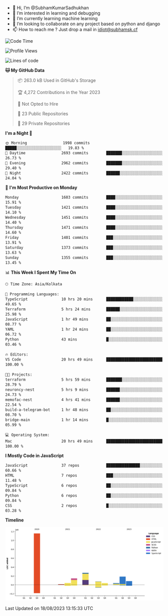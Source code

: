 - 👋 Hi, I’m @SubhamKumarSadhukhan
- 👀 I’m interested in learning and debugging
- 🌱 I’m currently learning machine learning
- 💞️ I’m looking to collaborate on any project based on python and django
- 📫 How to reach me ?
      Just drop a mail in idiot@subhamsk.cf

<!---
SubhamKumarSadhukhan/SubhamKumarSadhukhan is a ✨ special ✨ repository because its `README.md` (this file) appears on your GitHub profile.
You can click the Preview link to take a look at your changes.
--->


<!--START_SECTION:waka-->
![Code Time](http://img.shields.io/badge/Code%20Time-1%2C459%20hrs%2047%20mins-blue)

![Profile Views](http://img.shields.io/badge/Profile%20Views-10-blue)

![Lines of code](https://img.shields.io/badge/From%20Hello%20World%20I%27ve%20Written-2.0%20million%20lines%20of%20code-blue)

**🐱 My GitHub Data** 

> 📦 263.0 kB Used in GitHub's Storage 
 > 
> 🏆 4,272 Contributions in the Year 2023
 > 
> 🚫 Not Opted to Hire
 > 
> 📜 23 Public Repositories 
 > 
> 🔑 29 Private Repositories 
 > 
**I'm a Night 🦉** 

```text
🌞 Morning                1998 commits        █████░░░░░░░░░░░░░░░░░░░░   19.83 % 
🌆 Daytime                2693 commits        ███████░░░░░░░░░░░░░░░░░░   26.73 % 
🌃 Evening                2962 commits        ███████░░░░░░░░░░░░░░░░░░   29.40 % 
🌙 Night                  2422 commits        ██████░░░░░░░░░░░░░░░░░░░   24.04 % 
```
📅 **I'm Most Productive on Monday** 

```text
Monday                   1603 commits        ████░░░░░░░░░░░░░░░░░░░░░   15.91 % 
Tuesday                  1421 commits        ████░░░░░░░░░░░░░░░░░░░░░   14.10 % 
Wednesday                1451 commits        ████░░░░░░░░░░░░░░░░░░░░░   14.40 % 
Thursday                 1471 commits        ████░░░░░░░░░░░░░░░░░░░░░   14.60 % 
Friday                   1401 commits        ███░░░░░░░░░░░░░░░░░░░░░░   13.91 % 
Saturday                 1373 commits        ███░░░░░░░░░░░░░░░░░░░░░░   13.63 % 
Sunday                   1355 commits        ███░░░░░░░░░░░░░░░░░░░░░░   13.45 % 
```


📊 **This Week I Spent My Time On** 

```text
🕑︎ Time Zone: Asia/Kolkata

💬 Programming Languages: 
TypeScript               10 hrs 20 mins      ████████████░░░░░░░░░░░░░   49.65 % 
Terraform                5 hrs 24 mins       ██████░░░░░░░░░░░░░░░░░░░   25.98 % 
JavaScript               1 hr 49 mins        ██░░░░░░░░░░░░░░░░░░░░░░░   08.77 % 
YAML                     1 hr 24 mins        ██░░░░░░░░░░░░░░░░░░░░░░░   06.72 % 
Python                   43 mins             █░░░░░░░░░░░░░░░░░░░░░░░░   03.46 % 

🔥 Editors: 
VS Code                  20 hrs 49 mins      █████████████████████████   100.00 % 

🐱‍💻 Projects: 
terraform                5 hrs 59 mins       ███████░░░░░░░░░░░░░░░░░░   28.79 % 
neuroncy-nest            5 hrs 9 mins        ██████░░░░░░░░░░░░░░░░░░░   24.73 % 
memofac-nest             4 hrs 41 mins       ██████░░░░░░░░░░░░░░░░░░░   22.54 % 
build-a-telegram-bot     1 hr 48 mins        ██░░░░░░░░░░░░░░░░░░░░░░░   08.70 % 
bridge-main              1 hr 14 mins        █░░░░░░░░░░░░░░░░░░░░░░░░   05.99 % 

💻 Operating System: 
Mac                      20 hrs 49 mins      █████████████████████████   100.00 % 
```

**I Mostly Code in JavaScript** 

```text
JavaScript               37 repos            ███████████████░░░░░░░░░░   60.66 % 
HTML                     7 repos             ███░░░░░░░░░░░░░░░░░░░░░░   11.48 % 
TypeScript               6 repos             ██░░░░░░░░░░░░░░░░░░░░░░░   09.84 % 
Python                   6 repos             ██░░░░░░░░░░░░░░░░░░░░░░░   09.84 % 
CSS                      2 repos             █░░░░░░░░░░░░░░░░░░░░░░░░   03.28 % 
```



**Timeline**

![Lines of Code chart](https://raw.githubusercontent.com/SubhamKumarSadhukhan/SubhamKumarSadhukhan/main/assets/bar_graph.png)


 Last Updated on 18/08/2023 13:15:33 UTC
<!--END_SECTION:waka-->
